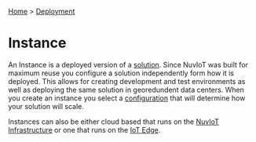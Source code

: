 [Home](../Index.md) > [Deployment](Index.md)

# Instance

An Instance is a deployed version of a [solution](Solution.md).  Since NuvIoT was built for maximum reuse you configure a solution
independently form how it is deployed.  This allows for creating development and test environments as well as deploying the same
solution in georedundent data centers. When you create an instance you select a [configuration](Configuration.md) that will determine 
how your solution will scale.

Instances can also be either cloud based that runs on the [NuvIoT Infrastructure](NuvIoTInfrastructure.md) or one 
that runs on the [IoT Edge](EdgeTechnology.md). 